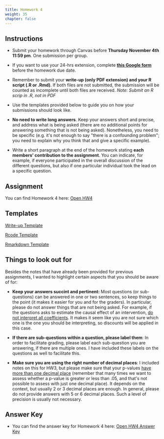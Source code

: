 ```yaml
---
title: Homework 4
weight: 35
chapter: false
---
```


## Instructions

- Submit your homework through Canvas before **Thursday November 4th 11:59 pm**. One submission per group.

- If you want to use your 24-hrs extension, complete **[this Google form](https://forms.gle/3HSsiZBAPSZ8rEYD7)** before the homework due date.

- Remember to submit your **write-up (only PDF extension) and your R script (.R or .Rmd)**. If both files are not submitted, the submission will be counted as incomplete until both files are received. *Note: Submit an R scrip in .R, not in PDF*

- Use the templates provided below to guide you on how your submissions should look like.

- **No need to write long answers**. Keep your answers short and precise, and address what is being asked (there are no additional points for answering something that is not being asked). Nonetheless, you need to be specific (e.g. it's not enough to say "there is a confounding problem"; you need to explain why you think that and give a specific example).

- Write a short paragraph at the end of the homework stating **each members' contribution to the assignment**. You can indicate, for example, if everyone participated in the overall discussion of the different questions, but also if one particular individual took the lead on a specific question.

## Assignment

You can find Homework 4 here: <a onclick="ga('send', 'event', 'External-Link','click','hw4','0','Link');" href="https://sta235.netlify.app/assignments/homework/homework4/STA235H_Fall21_Homework4.html" target="_blank" class="btn btn-default"> Open HW4 <i class="fas fa-external-link-alt"></i></a>

## Templates

<a onclick="ga('send', 'event', 'External-Link','click','hw3_doc','0','Link');" href="https://sta235.netlify.app/assignments/homework/homework4/STA235H_HW4_template.docx" target="_blank" class="btn btn-default"> Write-up Template <i class="fas fa-external-link-alt"></i></a> 
<br>

<a onclick="ga('send', 'event', 'External-Link','click','hw3_code','0','Link');" href="https://sta235.netlify.app/assignments/homework/homework4/STA235H_HW4_template.R" target="_blank" class="btn btn-default"> Rcode Template <i class="fas fa-external-link-alt"></i></a> 
<br>

<a onclick="ga('send', 'event', 'External-Link','click','hw3_rmd','0','Link');" href="https://sta235.netlify.app/assignments/homework/homework4/STA235H_HW4_template.Rmd" target="_blank" class="btn btn-default"> Rmarkdown Template <i class="fas fa-external-link-alt"></i></a>


## Things to look out for

Besides the notes that have already been provided for previous assignments, I wanted to highlight certain aspects that you should be aware of for:

- **Keep your answers succint and pertinent:** Most questions (or sub-questions) can be answered in one or two sentences, so keep things to the point (it makes it easier for you and for the graders). In particular, please do not answer things that are not being asked. For example, if the questions asks to estimate the causal effect of an intervention, <u>do not interpret all coefficients</u>. It makes it seem like you are not sure which one is the one you should be interpreting, so discounts will be applied in this case.

- **If there are sub-questions within a question, please label them**: In order to facilitate grading, please label each sub-question you are answering, if there are multiple ones. I have included these labels on the questions as well to facilitate this.

- **Make sure you are using the right number of decimal places**: I included notes on this for HW3, but please make sure that your p-values <u>have more than one decimal place</u> (remember that many times we want to assess whether a p-value is greater or less than .05, and that's not possible to assess with just one decimal place). It depends on the context, but usually 2 or 3 decimal places are enough. In general, please do not provide answers with 5 or 6 decimal places. Such a level of precision is usually not necessary. 

## Answer Key

- You can find the answer key for Homework 4 here: <a onclick="ga('send', 'event', 'External-Link','click','hw4_key','0','Link');" href="https://sta235.netlify.app/assignments/homework/homework4/STA235H_Fall21_Homework4_AnswerKey.html" target="_blank" class="btn btn-default"> Open HW4 Answer Key <i class="fas fa-external-link-alt"></i></a>
